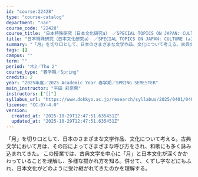 ```yaml
---
id: "course:22428"
type: "course-catalog"
department: "nan"
course_code: "22428"
course_title: "日本特殊研究（日本文化研究a） ／SPECIAL TOPICS ON JAPAN: CULTURE (a)"
title: "日本特殊研究（日本文化研究a） ／SPECIAL TOPICS ON JAPAN: CULTURE (a)"
summary: "「月」を切り口として、日本のさまざまな文学作品、文化について考える。古典文学において月は、その形によってさまざまな呼び方をされ、和歌にも多く詠み込まれてきた。 この授業では、古典文学を中心に「月」と日本文化が深くかかわっていることを理解し、…"
tags: []
campus: ""
term: ""
period: "木2／Thu 2"
course_type: "春学期／Spring"
credits: 2
year: "2025年度／2025 Academic Year 春学期／SPRING SEMESTER"
main_instructor: "平田 彩奈惠"
instructors: ["[]"]
syllabus_url: "https://www.dokkyo.ac.jp/research/syllabus/2025/0401/0401_22428_ja_JP.html"
license: "CC-BY-4.0"
version:
  created_at: "2025-10-29T12:47:51.635451Z"
  updated_at: "2025-10-29T12:47:51.635451Z"
---
```

「月」を切り口として、日本のさまざまな文学作品、文化について考える。古典文学において月は、その形によってさまざまな呼び方をされ、和歌にも多く詠み込まれてきた。 この授業では、古典文学を中心に「月」と日本文化が深くかかわっていることを理解し、多様な描かれ方を知る。併せて、くずし字などにもふれ、日本文化がどのように受け継がれてきたのかを理解する。
